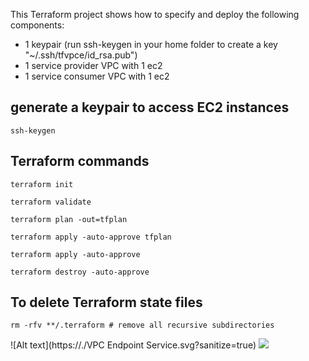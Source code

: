 This Terraform project shows how to specify and deploy the following components:
+ 1 keypair (run ssh-keygen in your home folder to create a key "~/.ssh/tfvpce/id_rsa.pub")
+ 1 service provider VPC with 1 ec2
+ 1 service consumer VPC with 1 ec2

## generate a keypair to access EC2 instances

    ssh-keygen

## Terraform commands
    
    terraform init
    
    terraform validate
    
    terraform plan -out=tfplan
    
    terraform apply -auto-approve tfplan
    
    terraform apply -auto-approve
    
    terraform destroy -auto-approve

## To delete Terraform state files
    rm -rfv **/.terraform # remove all recursive subdirectories
    
![Alt text](https://./VPC Endpoint Service.svg?sanitize=true)
<img src="https://./VPC%20Endpoint%20Service.svg?sanitize=true">
